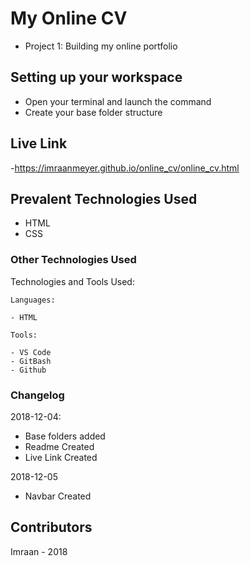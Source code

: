# My Online CV
- Project 1: Building my online portfolio

## Setting up your workspace

- Open your terminal and launch the command
- Create your base folder structure

## Live Link

-https://imraanmeyer.github.io/online_cv/online_cv.html

## Prevalent Technologies Used

 - HTML
 - CSS


### Other Technologies Used

Technologies and Tools Used:

```
Languages:

- HTML

```
```
Tools:

- VS Code
- GitBash
- Github

```

### Changelog

2018-12-04:
- Base folders added
- Readme Created
- Live Link Created

2018-12-05
- Navbar Created

## Contributors

Imraan - 2018
